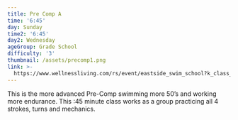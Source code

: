 ```yaml
---
title: Pre Comp A
time: '6:45'
day: Sunday
time2: '6:45'
day2: Wednesday
ageGroup: Grade School
difficulty: '3'
thumbnail: /assets/precomp1.png
link: >-
  https://www.wellnessliving.com/rs/event/eastside_swim_school?k_class_tab=12270&uid=0&id_class_tab=2
---
```

This is the more advanced Pre-Comp swimming more 50’s and working more endurance.  This :45 minute class works as a group practicing all 4 strokes, turns and mechanics.
